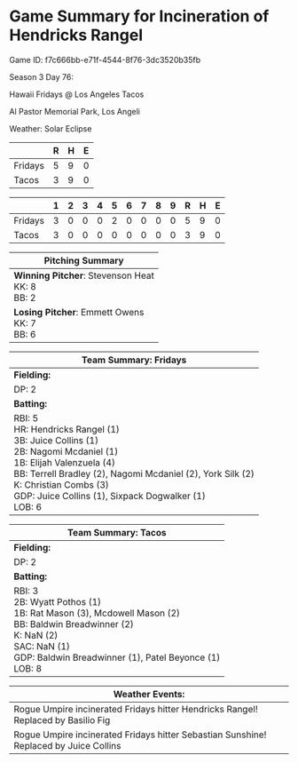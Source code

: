 # Game Summary for Incineration of Hendricks Rangel

Game ID: f7c666bb-e71f-4544-8f76-3dc3520b35fb

Season 3 Day 76:

Hawaii Fridays @ Los Angeles Tacos

Al Pastor Memorial Park, Los Angeli

Weather: Solar Eclipse



|  | R | H | E |
| --- | --- | --- | --- |
| Fridays |   5 |   9 |   0 | 
| Tacos |   3 |   9 |   0 | 


|  |   1 |   2 |   3 |   4 |   5 |   6 |   7 |   8 |   9 |  R | H | E |
| --- | --- | --- | --- | --- | --- | --- | --- | --- | --- | --- | --- | --- |
| Fridays |   3 |   0 |   0 |   0 |   2 |   0 |   0 |   0 |   0 |   5 |   9 |   0 | 
| Tacos |   3 |   0 |   0 |   0 |   0 |   0 |   0 |   0 |   0 |   3 |   9 |   0 | 


| Pitching Summary |
| --- |
| **Winning Pitcher**: Stevenson Heat<br />KK: 8<br />BB: 2 |
| **Losing Pitcher**: Emmett Owens<br />KK: 7<br />BB: 6 |


| Team Summary: Fridays |
| --- |
| **Fielding:** |
| DP: 2 |
| **Batting:** |
| RBI: 5 <br />HR: Hendricks Rangel (1) <br />3B: Juice Collins (1) <br />2B: Nagomi Mcdaniel (1) <br />1B: Elijah Valenzuela (4) <br />BB: Terrell Bradley (2), Nagomi Mcdaniel (2), York Silk (2) <br />K: Christian Combs (3) <br />GDP: Juice Collins (1), Sixpack Dogwalker (1) <br />LOB: 6 |

| Team Summary: Tacos |
| --- |
| **Fielding:** |
| DP: 2 |
| **Batting:** |
| RBI: 3 <br />2B: Wyatt Pothos (1) <br />1B: Rat Mason (3), Mcdowell Mason (2) <br />BB: Baldwin Breadwinner (2) <br />K: NaN (2) <br />SAC: NaN (1) <br />GDP: Baldwin Breadwinner (1), Patel Beyonce (1) <br />LOB: 8 |


| **Weather Events:** |
| --- |
| Rogue Umpire incinerated Fridays hitter Hendricks Rangel! Replaced by Basilio Fig |
| Rogue Umpire incinerated Fridays hitter Sebastian Sunshine! Replaced by Juice Collins |

